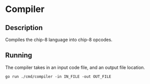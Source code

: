 # Compiler

## Description

Compiles the chip-8 language into chip-8 opcodes.

## Running

The compiler takes in an input code file, and an output file location.  
  
`go run ./cmd/compiler -in IN_FILE -out OUT_FILE`
